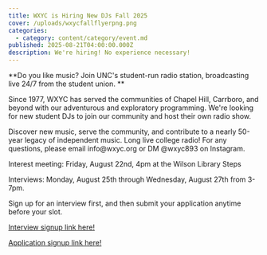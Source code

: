 ```yaml
---
title: WXYC is Hiring New DJs Fall 2025
cover: /uploads/wxycfallflyerpng.png
categories:
  - category: content/category/event.md
published: 2025-08-21T04:00:00.000Z
description: We're hiring! No experience necessary!
---
```


**Do you like music? Join UNC's student-run radio station, broadcasting live 24/7 from the student union. **

Since 1977, WXYC has served the communities of Chapel Hill, Carrboro, and beyond with our adventurous and exploratory programming. We're looking for new student DJs to join our community and host their own radio show. 

Discover new music, serve the community, and contribute to a nearly 50-year legacy of independent music. Long live college radio! For any questions, please email info\@wxyc.org or DM @wxyc893 on Instagram. 

Interest meeting: Friday, August 22nd, 4pm at the Wilson Library Steps

Interviews: Monday, August 25th through Wednesday, August 27th from 3-7pm.

Sign up for an interview first, and then submit your application anytime before your slot.

[Interview signup link here!](https://www.signupgenius.com/go/60B084FAFAE2AA7FC1-57863327-wxyc#/)

[Application signup link here!](https://docs.google.com/forms/d/e/1FAIpQLSd6tyCoS7UIff6T0_8VW6evNXWgPrb8Ebu5RpTBrGX-Vf180w/viewform)
